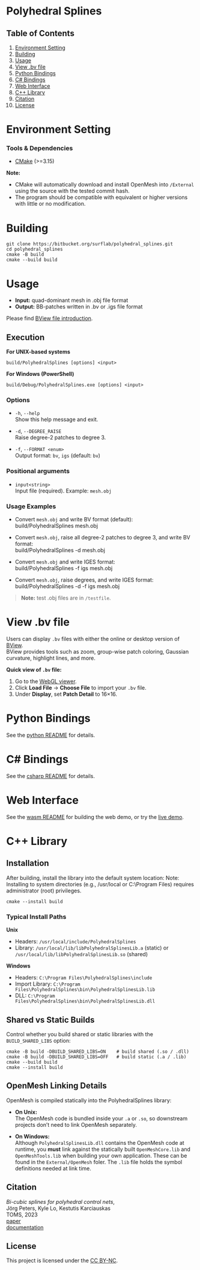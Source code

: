 # Polyhedral Splines

## Table of Contents
1.  [Environment Setting](#environment-setting)
2.  [Building](#building)
3.  [Usage](#usage)
4.  [View .bv file](#view-bv-file)
5.  [Python Bindings](#python-bindings)
6.  [C# Bindings](#c-bindings)
7.  [Web Interface](#web-interface)
8.  [C++ Library](#c-library)
8.  [Citation](#citation)
9.  [License](#license)

# Environment Setting

### Tools & Dependencies
- [CMake](https://cmake.org/) (>=3.15)

**Note:**
- CMake will automatically download and install OpenMesh into `/External` using the source with the tested commit hash.
- The program should be compatible with equivalent or higher versions with little or no modification.

# Building

```shell
git clone https://bitbucket.org/surflab/polyhedral_splines.git
cd polyhedral_splines
cmake -B build
cmake --build build
```

# Usage

- **Input:**  quad-dominant mesh in .obj file format  
- **Output:** BB-patches written in .bv or .igs file format  

Please find [BView file introduction](https://www.cise.ufl.edu/research/SurfLab/bview/#file-format).

## Execution

**For UNIX-based systems**  
```shell
build/PolyhedralSplines [options] <input>
```

**For Windows (PowerShell)**  
```
build/Debug/PolyhedralSplines.exe [options] <input>
```

### Options
- `-h`, `--help`  
  Show this help message and exit.

- `-d`, `--DEGREE_RAISE`  
  Raise degree-2 patches to degree 3.

- `-f`, `--FORMAT <enum>`  
  Output format: `bv`, `igs` (default: `bv`)

### Positional arguments
- `input<string>`  
  Input file (required). Example: `mesh.obj`

### Usage Examples
- Convert `mesh.obj` and write BV format (default):  
  build/PolyhedralSplines mesh.obj

- Convert `mesh.obj`, raise all degree-2 patches to degree 3, and write BV format:  
  build/PolyhedralSplines -d mesh.obj

- Convert `mesh.obj` and write IGES format:  
  build/PolyhedralSplines -f igs mesh.obj

- Convert `mesh.obj`, raise degrees, and write IGES format:  
  build/PolyhedralSplines -d -f igs mesh.obj

> **Note:** test .obj files are in `/testfile`.

# View .bv file

Users can display `.bv` files with either the online or desktop version of [BView](https://www.cise.ufl.edu/research/SurfLab/bview/).  
BView provides tools such as zoom, group-wise patch coloring, Gaussian curvature, highlight lines, and more.

**Quick view of `.bv` file:**
1. Go to the [WebGL viewer](https://www.cise.ufl.edu/research/SurfLab/bview/webgl/).  
2. Click **Load File** → **Choose File** to import your `.bv` file.  
3. Under **Display**, set **Patch Detail** to 16×16.

# Python Bindings

See the [python README](python/README.md) for details.

# C# Bindings

See the [csharp README](csharp/README.md) for details.

# Web Interface

See the [wasm README](wasm/README.md) for building the web demo, or try the [live demo](https://cise.ufl.edu/~p.gupta/pns-web/).

# C++ Library

## Installation

After building, install the library into the default system location:
Note: Installing to system directories (e.g., /usr/local or C:\Program Files) requires administrator (root) privileges.

```shell
cmake --install build
```

### Typical Install Paths

**Unix**  
- Headers: `/usr/local/include/PolyhedralSplines`  
- Library: `/usr/local/lib/libPolyhedralSplinesLib.a` (static) or `/usr/local/lib/libPolyhedralSplinesLib.so` (shared)

**Windows**  
- Headers: `C:\Program Files\PolyhedralSplines\include`  
- Import Library: `C:\Program Files\PolyhedralSplines\bin\PolyhedralSplinesLib.lib`  
- DLL: `C:\Program Files\PolyhedralSplines\bin\PolyhedralSplinesLib.dll`

## Shared vs Static Builds

Control whether you build shared or static libraries with the `BUILD_SHARED_LIBS` option:

```shell
cmake -B build -DBUILD_SHARED_LIBS=ON    # build shared (.so / .dll)
cmake -B build -DBUILD_SHARED_LIBS=OFF   # build static (.a / .lib)
cmake --build build
cmake --install build
```

## OpenMesh Linking Details

OpenMesh is compiled statically into the PolyhedralSplines library:

- **On Unix:**  
  The OpenMesh code is bundled inside your `.a` or `.so`, so downstream projects don’t need to link OpenMesh separately.

- **On Windows:**  
  Although `PolyhedralSplinesLib.dll` contains the OpenMesh code at runtime, you **must** link against the statically built `OpenMeshCore.lib` and `OpenMeshTools.lib` when building your own application. These can be found in the `External/OpenMesh` foler. The `.lib` file holds the symbol definitions needed at link time.


## Citation

<i>Bi-cubic splines for polyhedral control nets</i>,  
Jörg Peters, Kyle Lo, Kestutis Karciauskas  
TOMS, 2023  
[paper](https://www.cise.ufl.edu/research/SurfLab/papers/23PolySpl_TOMS.pdf)  
[documentation](https://www.cise.ufl.edu/research/SurfLab/papers/23PolySpl_TOMS_Doc.pdf)

## License

This project is licensed under the [CC BY-NC](LICENSE).
